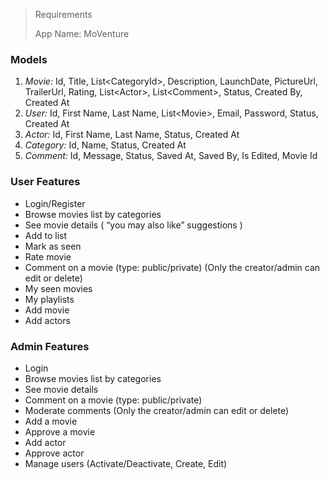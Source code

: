 ﻿<!DOCTYPE html>
<html>

<head>
  <meta charset="utf-8">
  <meta name="viewport" content="width=device-width, initial-scale=1.0">
  <link rel="stylesheet" href="https://stackedit.io/style.css" />
</head>

<body class="stackedit">
  <div class="stackedit__html"><blockquote>
<p>Requirements</p>
<p>App Name: MoVenture</p>
</blockquote>
<h3 id="models">Models</h3>
<ol>
<li><i>Movie:</i> Id, Title, List&lt;CategoryId&gt;, Description, LaunchDate, PictureUrl, TrailerUrl, Rating, List&lt;Actor&gt;, List&lt;Comment&gt;, Status, Created By, Created At</li>
<li><i>User:</i> Id, First Name, Last Name, List&lt;Movie&gt;, Email, Password, Status, Created At</li>
<li><i>Actor:</i> Id, First Name, Last Name, Status, Created At</li>
<li><i>Category:</i> Id, Name, Status, Created At</li>
<li><i>Comment:</i> Id, Message, Status, Saved At, Saved By, Is Edited, Movie Id</li>
</ol>
<h3 id="user-features">User Features</h3>
<ul>
<li>Login/Register</li>
<li>Browse movies list by categories</li>
<li>See movie details ( “you may also like” suggestions )</li>
<li>Add to list</li>
<li>Mark as seen</li>
<li>Rate movie</li>
<li>Comment on a movie (type: public/private) (Only the creator/admin can edit or delete)</li>
<li>My seen movies</li>
<li>My playlists</li>
<li>Add movie</li>
<li>Add actors</li>
</ul>
<h3 id="admin-features">Admin Features</h3>
<ul>
<li>Login</li>
<li>Browse movies list by categories</li>
<li>See movie details</li>
<li>Comment on a movie (type: public/private)</li>
<li>Moderate comments (Only the creator/admin can edit or delete)</li>
<li>Add a movie</li>
<li>Approve a movie</li>
<li>Add actor</li>
<li>Approve actor</li>
<li>Manage users (Activate/Deactivate, Create, Edit)</li>
</ul>
</div>
</body>

</html>
